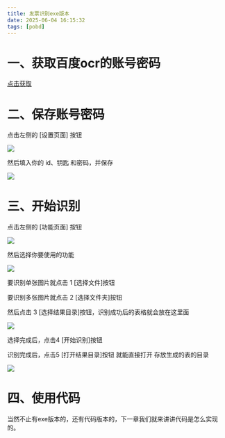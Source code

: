 ```yaml
---
title: 发票识别exe版本
date: 2025-06-04 16:15:32
tags: [pobd]
---
```


#  一、获取百度ocr的账号密码

[点击获取](https://blog.csdn.net/2301_81016982/article/details/147276083?spm=1001.2014.3001.5502)

#  二、保存账号密码

点击左侧的 [设置页面] 按钮

![](https://raw.gitcode.com/yaaakaaang/pic/raw/main/1749029150723.jpg)

然后填入你的 id、钥匙 和密码，并保存

![](https://raw.gitcode.com/yaaakaaang/pic/raw/main/1749029037012.jpg)

#  三、开始识别

点击左侧的 [功能页面] 按钮

![](https://raw.gitcode.com/yaaakaaang/pic/raw/main/1749029100283.jpg)

然后选择你要使用的功能

![](https://raw.gitcode.com/yaaakaaang/pic/raw/main/img15.png)

要识别单张图片就点击 1 [选择文件]按钮

要识别多张图片就点击 2 [选择文件夹]按钮

然后点击 3 [选择结果目录]按钮，识别成功后的表格就会放在这里面

![](https://raw.gitcode.com/yaaakaaang/pic/raw/main/img16.png)

选择完成后，点击4 [开始识别]按钮

识别完成后，点击5 [打开结果目录]按钮 就能直接打开 存放生成的表的目录

![](https://raw.gitcode.com/yaaakaaang/pic/raw/main/img17.png)

#  四、使用代码

当然不止有exe版本的，还有代码版本的，下一章我们就来讲讲代码是怎么实现的。